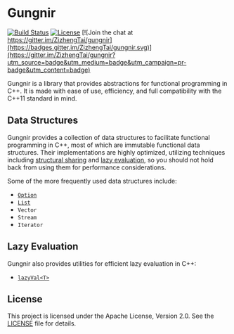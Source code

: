 # Gungnir

[![Build Status](https://travis-ci.org/ZizhengTai/gungnir.svg?branch=master)](https://travis-ci.org/ZizhengTai/gungnir)
[![License](https://img.shields.io/badge/license-Apache_2.0-blue.svg)](LICENSE)
[![Join the chat at https://gitter.im/ZizhengTai/gungnir](https://badges.gitter.im/ZizhengTai/gungnir.svg)](https://gitter.im/ZizhengTai/gungnir?utm_source=badge&utm_medium=badge&utm_campaign=pr-badge&utm_content=badge)

Gungnir is a library that provides abstractions for functional programming in C++. It is made with ease of use, efficiency, and full compatibility with the C++11 standard in mind.

## Data Structures

Gungnir provides a collection of data structures to facilitate functional programming in C++, most of which are immutable functional data structures. Their implementations are highly optimized, utilizing techniques including [structural sharing](https://en.wikipedia.org/wiki/Persistent_data_structure) and [lazy evaluation](https://en.wikipedia.org/wiki/Lazy_evaluation), so you should not hold back from using them for performance considerations.

Some of the more frequently used data structures include:

* [`Option`](include/gungnir/Option.hpp)
* [`List`](include/gungnir/List.hpp)
* `Vector`
* `Stream`
* `Iterator`

## Lazy Evaluation

Gungnir also provides utilities for efficient lazy evaluation in C++:

* [`lazyVal<T>`](include/gungnir/lazy.hpp)

## License

This project is licensed under the Apache License, Version 2.0. See the [LICENSE](LICENSE) file for details.
